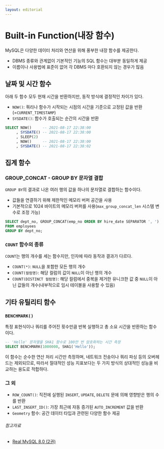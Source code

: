 ```yaml
---
layout: editorial
---
```


# Built-in Function(내장 함수)

MySQL은 다양한 데이터 처리와 연산을 위해 풍부한 내장 함수를 제공한다.

- DBMS 종류와 관계없이 기본적인 기능의 SQL 함수는 대부분 동일하게 제공
- 이름이나 사용법에 표준이 없어 각 DBMS 마다 호환되지 않는 경우가 많음

## 날짜 및 시간 함수

아래 두 함수 모두 현재 시간을 반환하지만, 동작 방식에 결정적인 차이가 있다.

- `NOW()`: 쿼리나 함수가 시작되는 시점의 시간을 기준으로 고정된 값을 반환(=`CURRENT_TIMESTAMP`)
- `SYSDATE()`: 함수가 호출되는 순간의 시간을 반환

```sql
SELECT NOW()     -- 2021-08-17 22:38:00
     , SYSDATE() -- 2021-08-17 22:38:00
     , SLEEP(2)
     , NOW()     -- 2021-08-17 22:38:00
     , SYSDATE() -- 2021-08-17 22:38:02
```

## 집계 함수

### GROUP_CONCAT - GROUP BY 문자열 결합

`GROUP BY`의 결과로 나온 여러 행의 값을 하나의 문자열로 결합하는 함수이다.

- 값들을 연결하기 위해 제한적인 메모리 버퍼 공간을 사용
- 기본적으로 1024 바이트의 메모리 버퍼를 사용(`max_group_concat_len` 시스템 변수로 조정 가능)

```sql
SELECT dept_no, GROUP_CONCAT(emp_no ORDER BY hire_date SEPARATOR ', ')
FROM employees
GROUP BY dept_no;
```

### `COUNT` 함수의 종류

`COUNT`는 행의 개수를 세는 함수지만, 인자에 따라 동작과 결과가 다르다.

- `COUNT(*)`: `NULL`을 포함한 모든 행의 개수
- `COUNT(컬럼명)`: 해당 컬럼의 값이 `NULL`이 아닌 행의 개수
- `COUNT(DISTINCT 컬럼명)`: 해당 컬럼에서 중복을 제거한 유니크한 값 중 `NULL`이 아닌 값들의 개수(내부적으로 임시 테이블을 사용할 수 있음)

## 기타 유틸리티 함수

### `BENCHMARK()`

특정 표현식이나 쿼리를 주어진 횟수만큼 반복 실행하고 총 소요 시간을 반환하는 함수이다.

```sql
-- 'Hello' 문자열을 SHA1 함수로 100만 번 암호화하는 시간 측정
SELECT BENCHMARK(1000000, SHA1('Hello'));
```

이 함수는 순수한 연산 처리 시간만 측정하며, 네트워크 전송이나 쿼리 파싱 등의 오버헤드는 제외되므로, 따라서 절대적인 성능 지표보다는 두 가지 방식의 상대적인 성능을 비교하는 용도로 적합하다.

### 그 외

- `ROW_COUNT()`: 직전에 실행된 `INSERT`, `UPDATE`, `DELETE` 문에 의해 영향받은 행의 수를 반환
- `LAST_INSERT_ID()`: 가장 최근에 자동 증가된 `AUTO_INCREMENT` 값을 반환
- `Geometry` 함수: 공간 데이터 타입과 관련된 다양한 함수 제공

###### 참고자료

- [Real MySQL 8.0 (2권)](https://kobic.net/book/bookInfo/view.do?isbn=9791158392727)

